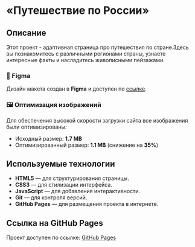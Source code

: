 # «Путешествие по России»

## Описание


Этот проект - адаптивная страница про путешествия по стране.Здесь вы познакомитесь с различными регионами страны, узнаете интересные факты и насладитесь живописными пейзажами.
### 🎨 Figma

Дизайн макета создан в **Figma** и доступен по [ссылке](https://www.figma.com/file/5S2WSbEFL6awjVWJ0NWL8Q/Sprint-3_-Russia-_-desktop-mobile?node-id=28503%3A0).  
### 🖼️ Оптимизация изображений

Для обеспечения высокой скорости загрузки сайта все изображения были оптимизированы:

- Исходный размер: **1.7 MB**
- Оптимизированный размер: **1.1 MB** (снижение на **35%**)


## Используемые технологии

- **HTML5** — для структурирования страницы.
- **CSS3** — для стилизации интерфейса.
- **JavaScript** — для добавления интерактивности.
- **Git** — для контроля версий.
- **GitHub Pages** — для размещения проекта в интернете.

## Ссылка на GitHub Pages

Проект доступен по ссылке: [GitHub Pages]([https://your-username.github.io/your-project](https://www.notion.so/32788023e1bd410fa28f4140e4b2c138?pvs=21))
